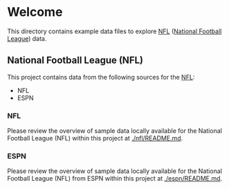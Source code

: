 # Welcome

This directory contains example data files to explore [NFL](https://www.nfl.com) ([National Football League](https://www.nfl.com)) data.

## National Football League (NFL)

This project contains data from the following sources for the [NFL](https://www.nfl.com):

- NFL
- ESPN

### NFL

Please review the overview of sample data locally available for the National Football League (NFL) within this project at [./nfl/README.md](./nfl/README.md).

### ESPN

Please review the overview of sample data locally available for the National Football League (NFL) from ESPN within this project at [./espn/README.md](./espn/README.md).
